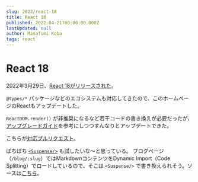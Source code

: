 ```yaml
---
slug: 2022/react-18
title: React 18
published: 2022-04-21T00:00:00.000Z
lastUpdated: null
author: Masafumi Koba
tags: react
---
```


# React 18

2022年3月29日、[React 18がリリースされた](https://reactjs.org/blog/2022/03/29/react-v18.html)。

`@types/*` パッケージなどのエコシステムも対応してきたので、このホームページのReactもアップデートした。

`ReactDOM.render()` が非推奨になるなど若干コードの書き換えが必要だったが、[アップグレードガイド](https://reactjs.org/blog/2022/03/08/react-18-upgrade-guide.html)を参考にしつつすんなりとアップデートできた。

こちらが[対応プルリクエスト](https://github.com/ybiquitous/homepage/pull/834)。

ぼちぼち [`<Suspense/>`](https://reactjs.org/docs/react-api.html#reactsuspense) も試したいな〜と思っている。
ブログページ（`/blog/:slug`）ではMarkdownコンテンツをDynamic Import（Code Splitting）でロードしているので、そこは `<Suspense/>` で書き換えられそう。ソースは[こちら](https://github.com/ybiquitous/homepage/blob/c061d531bfe1eb1d026364e758b44fb149028ff4/src/blog/index.js#L8)。
